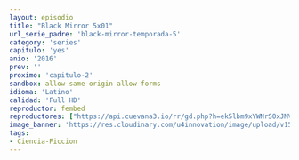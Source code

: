 ```yaml
---
layout: episodio
title: "Black Mirror 5x01"
url_serie_padre: 'black-mirror-temporada-5'
category: 'series'
capitulo: 'yes'
anio: '2016'
prev: ''
proximo: 'capitulo-2'
sandbox: allow-same-origin allow-forms
idioma: 'Latino'
calidad: 'Full HD'
reproductor: fembed
reproductores: ["https://api.cuevana3.io/rr/gd.php?h=ek5lbm9xYWNrS0xJMVp5b21KREk0dFBLbjVkaHhkRGdrOG1jbnBpUnhhS1Z0NXlEZDY2bnU3UzhtMlNXeWNTMTI3eHBnWXpSbHJiZWtKMkZtWSsxd3RhU3FadVkyUT09"]
image_banner: 'https://res.cloudinary.com/u4innovation/image/upload/v1562453397/black-5-min_c6urlh.jpg'
tags:
- Ciencia-Ficcion
---
```












